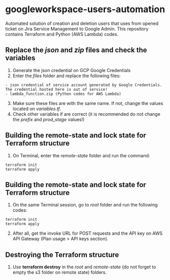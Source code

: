# googleworkspace-users-automation
Automated solution of creation and deletion users that uses from opened ticket on Jira Service Management to Google Admin.
This repository contains Terraform and Python (AWS Lambda) codes.

## Replace the *json* and *zip* files and check the variables
1. Generate the json credential on GCP Google Credentials
2. Enter the *files* folder and replace the following files:
```
- json credential of service account generated by Google Credentials. The credential hosted here is out of service!
- lambda_function.zip (Python codes for AWS Lambda)
```
3. Make sure these files are with the same name. If not, change the values located on *variables.tf*.
4. Check other variables if are correct (it is recommended do not change the *prefix* and *prod_stage* values!)

## Building the remote-state and lock state for Terraform structure
1. On Terminal, enter the *remote-state* folder and run the command:
```
terraform init
terraform apply
```

## Building the remote-state and lock state for Terraform structure
1. On the same Terminal session, go to *root* folder and run the following codes:
```
terraform init
terraform apply
```
2. After all, get the invoke URL for POST requests and the API key on AWS API Gateway (Plan usage > API keys section).

## Destroying the Terraform structure
1. Use **terraform destroy** in the *root* and *remote-state* (do not forget to empty the s3 folder on remote state) folders.
